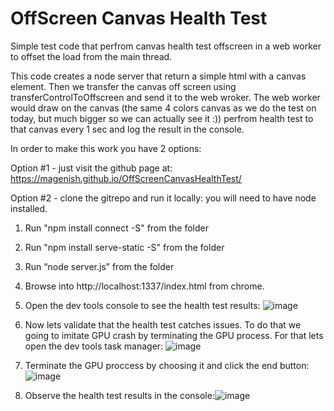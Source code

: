 # OffScreen Canvas Health Test

Simple test code that perfrom canvas health test offscreen in a web worker to offset the load from the main thread. 

This code creates a node server that return a simple html with a canvas element.
Then we transfer the canvas off screen using transferControlToOffscreen and send it to the web wroker.
The web worker would draw on the canvas (the same 4 colors canvas as we do the test on today, but much bigger so we can actually see it :)) perfrom health test to that canvas every 1 sec and log the result in the console.



In order to make this work you have 2 options:

Option #1 - just visit the github page at:
https://magenish.github.io/OffScreenCanvasHealthTest/

Option #2 - clone the gitrepo and run it locally:
you will need to have node installed.
1. Run "npm install connect -S" from the folder
2. Run "npm install serve-static -S" from the folder
3. Run “node server.js” from the folder
4. Browse into http://localhost:1337/index.html from chrome.
5. Open the dev tools console to see the health test results: ![image](https://user-images.githubusercontent.com/53221799/210751627-933bbc6e-e213-4a73-bf62-33a4a9f1da37.png)

6. Now lets validate that the health test catches issues. To do that we going to imitate GPU crash by terminating the GPU process.
For that lets open the dev tools task manager: ![image](https://user-images.githubusercontent.com/53221799/210751974-ab89f05c-e16d-43cb-8ff5-80dcff218395.png)

7. Terminate the GPU proccess by choosing it and click the end button: ![image](https://user-images.githubusercontent.com/53221799/210751549-38f86e06-7983-4c66-b57e-d979bfb77a52.png)
8. Observe the health test results in the console:![image](https://user-images.githubusercontent.com/53221799/210752146-91da7923-243b-4b01-b061-d21d43ea3d36.png)

